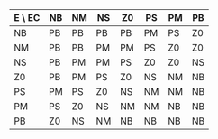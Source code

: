 | E \ EC | NB  | NM  | NS  | Z0  | PS  | PM  | PB  |
|--------|-----|-----|-----|-----|-----|-----|-----|
| NB     | PB  | PB  | PB  | PB  | PM  | PS  | Z0  |
| NM     | PB  | PB  | PM  | PM  | PS  | Z0  | Z0  |
| NS     | PB  | PM  | PM  | PS  | Z0  | Z0  | NS  |
| Z0     | PB  | PM  | PS  | Z0  | NS  | NM  | NB  |
| PS     | PM  | PS  | Z0  | NS  | NM  | NM  | NB  |
| PM     | PS  | Z0  | NS  | NM  | NM  | NB  | NB  |
| PB     | Z0  | NS  | NM  | NB  | NB  | NB  | NB  |